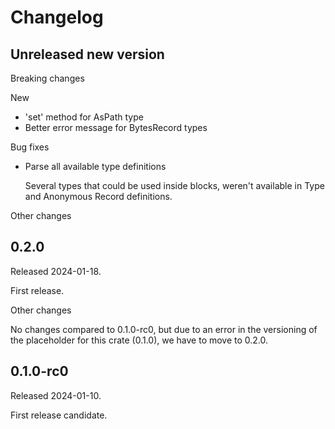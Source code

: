 # Changelog

## Unreleased new version

Breaking changes

New

* 'set' method for AsPath type
* Better error message for BytesRecord types

Bug fixes

* Parse all available type definitions

    Several types that could be used inside blocks, weren't available in Type and Anonymous Record definitions.

Other changes


## 0.2.0

Released 2024-01-18.

First release.

Other changes

No changes compared to 0.1.0-rc0, but due to an error in the versioning of the
placeholder for this crate (0.1.0), we have to move to 0.2.0.

## 0.1.0-rc0

Released 2024-01-10.

First release candidate.
